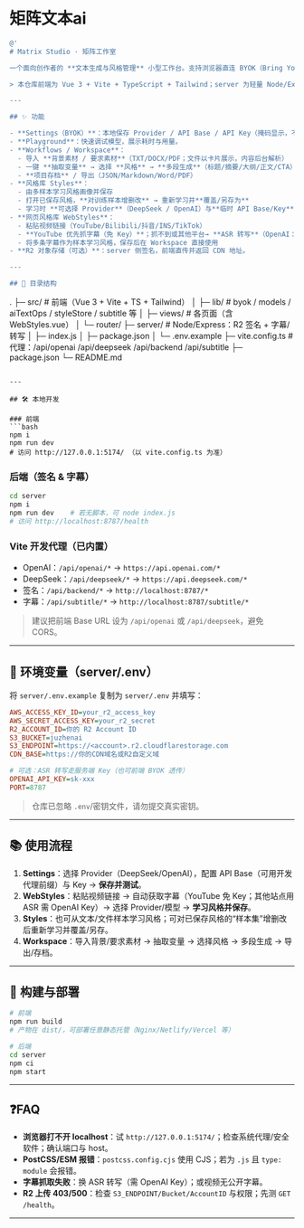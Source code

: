 # 矩阵文本ai

```powershell
@'
# Matrix Studio · 矩阵工作室

一个面向创作者的 **文本生成与风格管理** 小型工作台。支持浏览器直连 BYOK（Bring Your Own Key），可在本地开发环境通过 Vite 代理安全调用 **OpenAI / DeepSeek**；支持 **R2 对象存储**（签名直传）；支持 **网页风格库**：粘贴视频链接自动生成字幕并学习风格。

> 本仓库前端为 Vue 3 + Vite + TypeScript + Tailwind；server 为轻量 Node/Express（R2 签名 + 字幕/转写）。不依赖数据库。

---

## ✨ 功能

- **Settings（BYOK）**：本地保存 Provider / API Base / API Key（掩码显示，不存明文）。
- **Playground**：快速调试模型，展示耗时与用量。
- **Workflows / Workspace**：
  - 导入 **背景素材 / 要求素材**（TXT/DOCX/PDF；文件以卡片展示，内容后台解析）
  - 一键 **抽取变量** → 选择 **风格** → **多段生成**（标题/摘要/大纲/正文/CTA）
  - **项目存档** / 导出（JSON/Markdown/Word/PDF）
- **风格库 Styles**：
  - 由多样本学习风格画像并保存
  - 打开已保存风格，**对训练样本增删改** → 重新学习并**覆盖/另存为**
  - 学习时 **可选择 Provider**（DeepSeek / OpenAI）与**临时 API Base/Key**（不改全局）
- **网页风格库 WebStyles**：
  - 粘贴视频链接（YouTube/Bilibili/抖音/INS/TikTok）
  - **YouTube 优先抓字幕（免 Key）**；抓不到或其他平台→ **ASR 转写**（OpenAI：`gpt-4o-mini-transcribe`/`whisper-1`）
  - 将多条字幕作为样本学习风格，保存后在 Workspace 直接使用
- **R2 对象存储（可选）**：server 侧签名，前端直传并返回 CDN 地址。

---

## 🧭 目录结构

```

.
├─ src/                 # 前端（Vue 3 + Vite + TS + Tailwind）
│  ├─ lib/              # byok / models / aiTextOps / styleStore / subtitle 等
│  ├─ views/            # 各页面（含 WebStyles.vue）
│  └─ router/
├─ server/              # Node/Express：R2 签名 + 字幕/转写
│  ├─ index.js
│  ├─ package.json
│  └─ .env.example
├─ vite.config.ts       # 代理：/api/openai /api/deepseek /api/backend /api/subtitle
├─ package.json
└─ README.md

````

---

## 🛠️ 本地开发

### 前端
```bash
npm i
npm run dev
# 访问 http://127.0.0.1:5174/ （以 vite.config.ts 为准）
````

### 后端（签名 & 字幕）

```bash
cd server
npm i
npm run dev    # 若无脚本，可 node index.js
# 访问 http://localhost:8787/health
```

### Vite 开发代理（已内置）

* OpenAI：`/api/openai/*` → `https://api.openai.com/*`
* DeepSeek：`/api/deepseek/*` → `https://api.deepseek.com/*`
* 签名：`/api/backend/*` → `http://localhost:8787/*`
* 字幕：`/api/subtitle/*` → `http://localhost:8787/subtitle/*`

> 建议把前端 Base URL 设为 `/api/openai` 或 `/api/deepseek`，避免 CORS。

---

## 🔐 环境变量（server/.env）

将 `server/.env.example` 复制为 `server/.env` 并填写：

```ini
AWS_ACCESS_KEY_ID=your_r2_access_key
AWS_SECRET_ACCESS_KEY=your_r2_secret
R2_ACCOUNT_ID=你的 R2 Account ID
S3_BUCKET=juzhenai
S3_ENDPOINT=https://<account>.r2.cloudflarestorage.com
CDN_BASE=https://你的CDN域名或R2自定义域

# 可选：ASR 转写走服务端 Key（也可前端 BYOK 透传）
OPENAI_API_KEY=sk-xxx
PORT=8787
```

> 仓库已忽略 `.env`/密钥文件，请勿提交真实密钥。

---

## 📚 使用流程

1. **Settings**：选择 Provider（DeepSeek/OpenAI），配置 API Base（可用开发代理前缀）与 Key → **保存并测试**。
2. **WebStyles**：粘贴视频链接 → 自动获取字幕（YouTube 免 Key；其他站点用 ASR 需 OpenAI Key）→ 选择 Provider/模型 → **学习风格并保存**。
3. **Styles**：也可从文本/文件样本学习风格；可对已保存风格的“样本集”增删改后重新学习并覆盖/另存。
4. **Workspace**：导入背景/要求素材 → 抽取变量 → 选择风格 → 多段生成 → 导出/存档。

---

## 🚀 构建与部署

```bash
# 前端
npm run build
# 产物在 dist/，可部署任意静态托管（Nginx/Netlify/Vercel 等）

# 后端
cd server
npm ci
npm start
```

---

## ❓FAQ

* **浏览器打不开 localhost**：试 `http://127.0.0.1:5174/`；检查系统代理/安全软件；确认端口与 host。
* **PostCSS/ESM 报错**：`postcss.config.cjs` 使用 CJS；若为 `.js` 且 `type: module` 会报错。
* **字幕抓取失败**：换 ASR 转写（需 OpenAI Key）；或视频无公开字幕。
* **R2 上传 403/500**：检查 `S3_ENDPOINT/Bucket/AccountID` 与权限；先测 `GET /health`。

---
